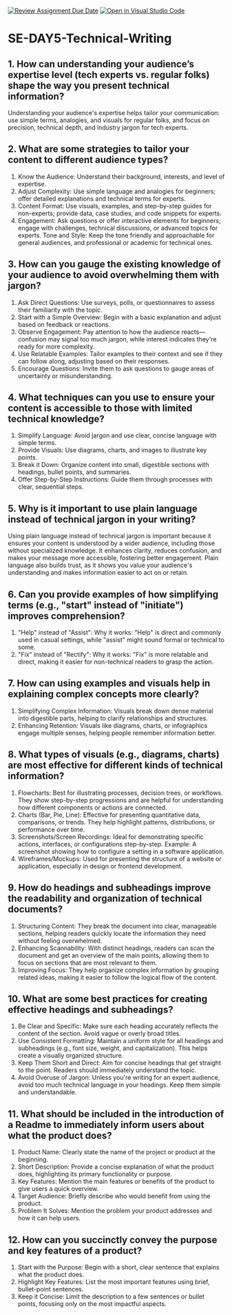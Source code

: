 [![Review Assignment Due Date](https://classroom.github.com/assets/deadline-readme-button-22041afd0340ce965d47ae6ef1cefeee28c7c493a6346c4f15d667ab976d596c.svg)](https://classroom.github.com/a/zsAR-pyY)
[![Open in Visual Studio Code](https://classroom.github.com/assets/open-in-vscode-2e0aaae1b6195c2367325f4f02e2d04e9abb55f0b24a779b69b11b9e10269abc.svg)](https://classroom.github.com/online_ide?assignment_repo_id=17235677&assignment_repo_type=AssignmentRepo)
# SE-DAY5-Technical-Writing
## 1. How can understanding your audience’s expertise level (tech experts vs. regular folks) shape the way you present technical information?
Understanding your audience's expertise helps tailor your communication: use simple terms, analogies, and visuals for regular folks, and focus on precision, technical depth, and industry jargon for tech experts.
## 2. What are some strategies to tailor your content to different audience types?
1. Know the Audience: Understand their background, interests, and level of expertise.
2. Adjust Complexity: Use simple language and analogies for beginners; offer detailed explanations and technical terms for experts.
3. Content Format: Use visuals, examples, and step-by-step guides for non-experts; provide data, case studies, and code snippets for experts.
4. Engagement: Ask questions or offer interactive elements for beginners; engage with challenges, technical discussions, or advanced topics for experts.
Tone and Style: Keep the tone friendly and approachable for general audiences, and professional or academic for technical ones.
## 3. How can you gauge the existing knowledge of your audience to avoid overwhelming them with jargon?
1. Ask Direct Questions: Use surveys, polls, or questionnaires to assess their familiarity with the topic.
2. Start with a Simple Overview: Begin with a basic explanation and adjust based on feedback or reactions.
3. Observe Engagement: Pay attention to how the audience reacts—confusion may signal too much jargon, while interest indicates they're ready for more complexity.
4. Use Relatable Examples: Tailor examples to their context and see if they can follow along, adjusting based on their responses.
5. Encourage Questions: Invite them to ask questions to gauge areas of uncertainty or misunderstanding.
## 4. What techniques can you use to ensure your content is accessible to those with limited technical knowledge?
1. Simplify Language: Avoid jargon and use clear, concise language with simple terms.
2. Provide Visuals: Use diagrams, charts, and images to illustrate key points.
3. Break it Down: Organize content into small, digestible sections with headings, bullet points, and summaries.
4. Offer Step-by-Step Instructions: Guide them through processes with clear, sequential steps.
## 5. Why is it important to use plain language instead of technical jargon in your writing?
Using plain language instead of technical jargon is important because it ensures your content is understood by a wider audience, including those without specialized knowledge. It enhances clarity, reduces confusion, and makes your message more accessible, fostering better engagement. Plain language also builds trust, as it shows you value your audience's understanding and makes information easier to act on or retain.
## 6. Can you provide examples of how simplifying terms (e.g., "start" instead of "initiate") improves comprehension?
1. "Help" instead of "Assist":
   Why it works: "Help" is direct and commonly used in casual settings, while "assist" might sound formal or technical to some.
2. "Fix" instead of "Rectify":
   Why it works: "Fix" is more relatable and direct, making it easier for non-technical readers to grasp the action.
## 7. How can using examples and visuals help in explaining complex concepts more clearly?
1. Simplifying Complex Information: Visuals break down dense material into digestible parts, helping to clarify relationships and structures.
2. Enhancing Retention: Visuals like diagrams, charts, or infographics engage multiple senses, helping people remember information better.
## 8. What types of visuals (e.g., diagrams, charts) are most effective for different kinds of technical information?
1. Flowcharts: Best for illustrating processes, decision trees, or workflows. They show step-by-step progressions and are helpful for understanding how different components or actions are connected.
2. Charts (Bar, Pie, Line): Effective for presenting quantitative data, comparisons, or trends. They help highlight patterns, distributions, or performance over time.
3. Screenshots/Screen Recordings: Ideal for demonstrating specific actions, interfaces, or configurations step-by-step.
   Example: A screenshot showing how to configure a setting in a software application.
4. Wireframes/Mockups: Used for presenting the structure of a website or application, especially in design or frontend development.
## 9. How do headings and subheadings improve the readability and organization of technical documents?
1. Structuring Content: They break the document into clear, manageable sections, helping readers quickly locate the information they need without feeling overwhelmed.
2. Enhancing Scannability: With distinct headings, readers can scan the document and get an overview of the main points, allowing them to focus on sections that are most relevant to them.
3. Improving Focus: They help organize complex information by grouping related ideas, making it easier to follow the logical flow of the content.
## 10. What are some best practices for creating effective headings and subheadings?
1. Be Clear and Specific: Make sure each heading accurately reflects the content of the section. Avoid vague or overly broad titles.
2. Use Consistent Formatting: Maintain a uniform style for all headings and subheadings (e.g., font size, weight, and capitalization). This helps create a visually organized structure.
3. Keep Them Short and Direct: Aim for concise headings that get straight to the point. Readers should immediately understand the topic.
4. Avoid Overuse of Jargon: Unless you're writing for an expert audience, avoid too much technical language in your headings. Keep them simple and understandable.
## 11. What should be included in the introduction of a Readme to immediately inform users about what the product does?
1. Product Name: Clearly state the name of the project or product at the beginning.
2. Short Description: Provide a concise explanation of what the product does, highlighting its primary functionality or purpose.
3. Key Features: Mention the main features or benefits of the product to give users a quick overview.
4. Target Audience: Briefly describe who would benefit from using the product.
5. Problem It Solves: Mention the problem your product addresses and how it can help users.
## 12. How can you succinctly convey the purpose and key features of a product?
1. Start with the Purpose: Begin with a short, clear sentence that explains what the product does.
2. Highlight Key Features: List the most important features using brief, bullet-point sentences.
3. Keep it Concise: Limit the description to a few sentences or bullet points, focusing only on the most impactful aspects.
